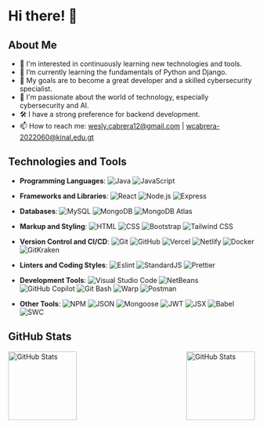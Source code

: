 # Hi there! 👋

## About Me

- 👀 I'm interested in continuously learning new technologies and tools.
- 🌱 I’m currently learning the fundamentals of Python and Django.
- 🎯 My goals are to become a great developer and a skilled cybersecurity specialist.
- 💞️ I'm passionate about the world of technology, especially cybersecurity and AI.
- 🛠️ I have a strong preference for backend development.
- 📫 How to reach me: wesly.cabrera12@gmail.com | wcabrera-2022060@kinal.edu.gt

## Technologies and Tools

- **Programming Languages**:
  ![Java](https://img.shields.io/badge/Java-007396?style=flat&logo=openjdk&logoColor=white)
  ![JavaScript](https://img.shields.io/badge/JavaScript-F7DF1E?style=flat&logo=javascript&logoColor=white)

- **Frameworks and Libraries**:
  ![React](https://img.shields.io/badge/React-61DAFB?style=flat&logo=react&logoColor=white)
  ![Node.js](https://img.shields.io/badge/Node.js-339933?style=flat&logo=node.js&logoColor=white)
  ![Express](https://img.shields.io/badge/Express-000000?style=flat&logo=express&logoColor=white)

- **Databases**:
  ![MySQL](https://img.shields.io/badge/MySQL-4479A1?style=flat&logo=mysql&logoColor=white)
  ![MongoDB](https://img.shields.io/badge/MongoDB-47A248?style=flat&logo=mongodb&logoColor=white)
  ![MongoDB Atlas](https://img.shields.io/badge/MongoDB_Atlas-47A248?style=flat&logo=mongodb&logoColor=white)

- **Markup and Styling**:
  ![HTML](https://img.shields.io/badge/HTML-E34F26?style=flat&logo=html5&logoColor=white)
  ![CSS](https://img.shields.io/badge/CSS-1572B6?style=flat&logo=css3&logoColor=white)
  ![Bootstrap](https://img.shields.io/badge/Bootstrap-7952B3?style=flat&logo=bootstrap&logoColor=white)
  ![Tailwind CSS](https://img.shields.io/badge/Tailwind_CSS-38B2AC?style=flat&logo=tailwind-css&logoColor=white)

- **Version Control and CI/CD**:
  ![Git](https://img.shields.io/badge/Git-F05032?style=flat&logo=git&logoColor=white)
  ![GitHub](https://img.shields.io/badge/GitHub-181717?style=flat&logo=github&logoColor=white)
  ![Vercel](https://img.shields.io/badge/Vercel-000000?style=flat&logo=vercel&logoColor=white)
  ![Netlify](https://img.shields.io/badge/Netlify-00C7B7?style=flat&logo=netlify&logoColor=white)
  ![Docker](https://img.shields.io/badge/Docker-2496ED?style=flat&logo=docker&logoColor=white)
  ![GitKraken](https://img.shields.io/badge/GitKraken-179287?style=flat&logo=gitkraken&logoColor=white)

- **Linters and Coding Styles**:
  ![Eslint](https://img.shields.io/badge/ESLint-4B32C3?style=flat&logo=eslint&logoColor=white)
  ![StandardJS](https://img.shields.io/badge/Standard-000000?style=flat&logo=javascript&logoColor=white)
  ![Prettier](https://img.shields.io/badge/Prettier-F7B93E?style=flat&logo=prettier&logoColor=white)

- **Development Tools**:
  ![Visual Studio Code](https://img.shields.io/badge/Visual_Studio_Code-007ACC?style=flat&logo=visual-studio-code&logoColor=white)
  ![NetBeans](https://img.shields.io/badge/NetBeans-1B6AC6?style=flat&logo=apache-netbeans-ide&logoColor=white)
  ![GitHub Copilot](https://img.shields.io/badge/GitHub_Copilot-000000?style=flat&logo=github&logoColor=white)
  ![Git Bash](https://img.shields.io/badge/Git_Bash-F05032?style=flat&logo=git&logoColor=white)
  ![Warp](https://img.shields.io/badge/Warp-6A67CE?style=flat&logo=warp&logoColor=white)
  ![Postman](https://img.shields.io/badge/Postman-FF6C37?style=flat&logo=postman&logoColor=white)

- **Other Tools**:
  ![NPM](https://img.shields.io/badge/NPM-CB3837?style=flat&logo=npm&logoColor=white)
  ![JSON](https://img.shields.io/badge/JSON-000000?style=flat&logo=json&logoColor=white)
  ![Mongoose](https://img.shields.io/badge/Mongoose-880000?style=flat&logo=mongoose&logoColor=white)
  ![JWT](https://img.shields.io/badge/JWT-000000?style=flat&logo=json-web-tokens&logoColor=white)
  ![JSX](https://img.shields.io/badge/JSX-61DAFB?style=flat&logo=react&logoColor=white)
  ![Babel](https://img.shields.io/badge/Babel-F9DC3E?style=flat&logo=babel&logoColor=white)
  ![SWC](https://img.shields.io/badge/SWC-000000?style=flat&logo=swc&logoColor=white)

## GitHub Stats

<div style="display: flex; justify-content: space-between;">
    <img src="https://github-readme-stats.vercel.app/api?username=wcabrera-2022060&show_icons=true&theme=github_dark&rank_icon=percentile&include_all_commits=true" alt="GitHub Stats" style="height: 140px;" />
    <img src="https://github-readme-stats.vercel.app/api/top-langs/?username=wcabrera-2022060&theme=github_dark&show_icons=true&hide_border=false&layout=compact&hide_border=false" alt="GitHub Stats" style=" height: 140px;" />
</div>
